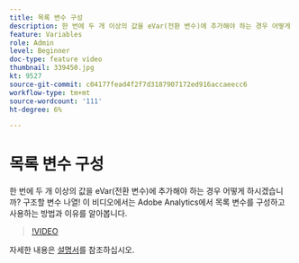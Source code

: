 ```yaml
---
title: 목록 변수 구성
description: 한 번에 두 개 이상의 값을 eVar(전환 변수)에 추가해야 하는 경우 어떻게 하시겠습니까? 구조할 변수 나열! 이 비디오에서는 Adobe Analytics에서 목록 변수를 구성하고 사용하는 방법과 이유를 알아봅니다.
feature: Variables
role: Admin
level: Beginner
doc-type: feature video
thumbnail: 339450.jpg
kt: 9527
source-git-commit: c04177fead4f2f7d3187907172ed916accaeecc6
workflow-type: tm+mt
source-wordcount: '111'
ht-degree: 6%

---
```



# 목록 변수 구성

한 번에 두 개 이상의 값을 eVar(전환 변수)에 추가해야 하는 경우 어떻게 하시겠습니까? 구조할 변수 나열! 이 비디오에서는 Adobe Analytics에서 목록 변수를 구성하고 사용하는 방법과 이유를 알아봅니다.

>[!VIDEO](https://video.tv.adobe.com/v/339450/?quality=12&learn=on)

자세한 내용은 [설명서](https://experienceleague.adobe.com/docs/analytics/admin/admin-tools/conversion-variables/list-var-admin.html)를 참조하십시오.
